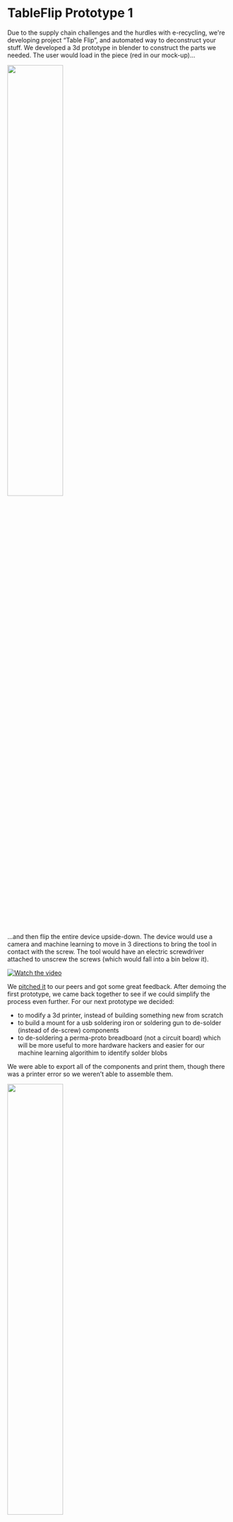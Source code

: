 # TableFlip Prototype 1

Due to the supply chain challenges and the hurdles with e-recycling, we're developing project “Table Flip”, and automated way to deconstruct your stuff.  We developed a 3d prototype in blender to construct the parts we needed. The user would load in the piece (red in our mock-up)...

<img src="https://github.com/LookHere/TableFlip/blob/main/Images/Load.png" width=50% height=50%>

...and then flip the entire device upside-down.  The device would use a camera and machine learning to move in 3 directions to bring the tool in contact with the screw. The tool would have an electric screwdriver attached to unscrew the screws (which would fall into a bin below it). 

[![Watch the video](https://github.com/LookHere/TableFlip/blob/main/Images/Flip.png)](https://global.discourse-cdn.com/balena/original/2X/3/3145f01fb8bace3fec5a2fa3a3bcc5f5c956ca83.mp4)

We [pitched it](https://docs.google.com/presentation/d/1JYvzk7LvkOCaGtTT5c2umXrMO-kpudiZDgVEw_TJd9w/edit?usp=sharing) to our peers and got some great feedback.  After demoing the first prototype, we came back together to see if we could simplify the process even further.  For our next prototype we decided:
- to modify a 3d printer, instead of building something new from scratch
- to build a mount for a usb soldering iron or soldering gun to de-solder (instead of de-screw) components 
- to de-soldering a perma-proto breadboard (not a circuit board) which will be more useful to more hardware hackers and easier for our machine learning algorithim to identify solder blobs

We were able to export all of the components and print them, though there was a printer error so we weren’t able to assemble them.

<img src="https://github.com/LookHere/TableFlip/blob/main/Images/Photo 2022-05-06 05_06.jpg" width=50% height=50%>

# TableFlip Prototype 2

Our team Table Flip got back together this week to regroup after demoing our last prototype. Our goal was re-think the process to make it as easy as possible to build a working proof of concept. Our MVP is simple:

> We want a machine that can make it easier to disassemble electronics for reuse or recycling.

To that end we thought about ways to minimize construction, which made us think about what we could recycle to build our recycling machine. Since most of our movement is based off systems developed by 3d printers, why not just modify a 3d printer?

A filament 3d printer already has a heat source, so we talked about trying to turn that into a soldering iron itself: putting something like a paperclip into the filament hole to transfer heat. Since we thought that people may not want to risk damaging their filament heads, we decided instead to build a mount for a usb soldering iron or soldering gun. The next goal to prototype would be to build something that works like this:

<img src="https://github.com/LookHere/TableFlip/blob/main/Images/SolderingMockUp.png " width=50% height=50%>

We decided to focus on de-soldering a perma-proto breadboard. These boards are very common in home projects and they often are connected to components we might want to use for the next project.

The solder side of these is often relatively simple which should help our machine learning. Instead of trying to teach an algorithm to identify transistors, resistors, chips, etc., using the perma-proto board means we just need binary classifier: is this a solder blob or not?

With most home solder melting between 450 and 460 K (360 and 370 °F; 180 and 190 °C) it should be relatively easy to remove parts a human has hacked together (in comparison to something a machine installed on an assembly line).

<img src="https://github.com/LookHere/TableFlip/blob/main/Images/ProtoBreadboard.jpg " width=50% height=50%>

We still have our final goal as something that has multiple tool heads to disassemble much more complex electronics. Right now, we feel the best way to get there is to iterate on more simple working models.

Though we can’t stop talking about future upgrades, like:
- [ ] having a system that jiggles the parts as we de-solder them to increase the chance they fall off the board
- [ ] flipping the table (or having two cameras) so the computer knows which solder joints are connected to the same component; heating both of those right after each other increases the chance of that piece falling off the board
- [ ] having the components fall on a copper inclined plane, so the melted solder sticks to the plane but the components fall down it

## Live G-Code

After deciding to build our device on top of a 3d printer, we needed to understand how a printer works so we can modify it for our own purposes.

In the normal use of a filament 3d printer, first a 3d model is created digitally. Then the digital file is passed through a slicer program which divides it into the layers that the printer will extrude on top of each other. The entire set of printing instructions is written out in [G-code](https://en.wikipedia.org/wiki/G-code) and sent to the printer.

Our process needs to work differently:

- We are planning to have a camera identify solder by looking at the entire board. Then it needs to move the point of the soldering gun to each solder blob and heat it up. We plan to use our machine learning algorithm to look at camera data multiple times to make sure we’re aligned with the soldering blob. That should decrease the amount of calibration the end user needs to perform.
- We may need to heat a solder blob multiple times to melt all of the solder off. The system will try to melt it, then use the algorithm to see if it was successful, and may need to try to melt it again for longer.
- We also plan on allowing a human to override the what the computer is doing. This would allow someone to decide which components need to be disassembled, but would use the computer control to do the precise work.

None of this functionality would work with just sending one G-code file to the printer. So we needed to figure out how to stream the G-code. The live flexibility to change what the printer is doing makes this project much more robust to overcome unexpected hurdles.

[Here is a video](
https://global.discourse-cdn.com/balena/original/2X/b/b188b982bd8662185aebcd14f567d1bf8ef57e59.mp4) where we live stream data from the keyboard to the 3d printer. As we build out the rest of the project we’ll change this so the machine learning algorithm will stream this data, not the keyboard. (Although we also plan on keeping the keyboard functionality to give the option for people who want to hand solder or desolder but may not have the physical capabilities).

We found that [marlin firmware](https://marlinfw.org/docs/basics/introduction.html) is used on many common printers (LulzBot, Průša Research, Creality3D, BIQU, Geeetech, and Ultimaker). By tapping into that firmware, we can provide access to a wide variety of printers, not just one brand.

If the printer is powered on, it will wait for G-CODE commands. It’s expecting this data over the USB port (it may be easier for you to use a USB-to-Serial adapter). All you need to do is connect to the port using a 115200 baud rate, and you should be able to send G-CODE commands that the printer will interpret live.

There are a lot of code commands, but here are the ones we’re starting with.

The most important function we need to perform is to incrementally move the printer head (which is where we’ll mount our soldering iron). With this command we can tell the printer head where to go based on the current position. The “E” stands from extruder; Marlin won’t let you perform anything if the extruder is not heated.

    G0/G1 X<value> Y<value> Z<value> E<value>

If instead we want to move the head to an absolute position (not relative like the above) we could use this command

    G92 X<value> Y<value> Z<value> E<value>

To perform that auto homing operation, we just need to run

    G28

To set the position from relative to absolute, we can use

    G90/G91

From that we were able to put together this code, which is how we controlled the 3d printer from the keyboard. 

    import serial, time, pygame, sys 
    
    ser = serial.Serial('/dev/tty.usbserial-1130', 115200)  # open serial port
    pygame.init()
    display = pygame.display.set_mode((300, 300))

    W_KEY = 119
    S_KEY = 115
    A_KEY = 97
    D_KEY = 100
    Q_KEY = 113
    E_KEY = 101
    I_KEY = 105
    K_KEY = 107

    X = 0
    Y = 0
    Z = 0

    INC = 1

    # autohome 
    ser.write('G28'.encode())

    while True:

        for event in pygame.event.get():
            if event.type == pygame.QUIT:
                pygame.quit()
                sys.exit()
         
            if event.type == pygame.KEYDOWN:

                if event.key == I_KEY: INC = INC + 1 
                if event.key == K_KEY: INC = INC - 1
                else:
                    if event.key == W_KEY: X = X + INC
                    elif event.key == S_KEY: X = X - INC
                    elif event.key == A_KEY: Y = Y + INC
                    elif event.key == D_KEY: Y = Y - INC
                    elif event.key == Q_KEY: Z = Z + INC
                    elif event.key == E_KEY: Z = Z - INC

                    #move printer head 
                    ser.write('G0 X{} Y{} Z{} \n'.format(X, Y, Z).encode())
            

                print("X:{}, Y:{}, Z:{}, Step:{}".format(X, Y, Z, INC))
            
## Computer Vision            
            
A machine learning component is needed so that the modified 3D printer will know where to apply the soldering iron on the board.

1) The modified printer will take in a video stream of the board.
2) The machine learning algorithm will identify solder blobs.
3) The center of each identified blob will be sent to the 3d printer which will adjust the soldering iron.

This model was made using [Edge Impulse](https://www.edgeimpulse.com/). Julia collected roughly fifty images of PCBs with solder on them. She used bounding boxes to label the solder and the board in the training set. This training sample shows the image and labels which were used to train the model to identify the solder and the board.

<img src="https://github.com/LookHere/TableFlip/blob/main/Images/trainingsample2.png " width=50% height=50%>

The testing samples show where the model was able to identify solder on the board.

<img src="https://github.com/LookHere/TableFlip/blob/main/Images/testingsample1.png " width=50% height=50%>

<img src="https://github.com/LookHere/TableFlip/blob/main/Images/testingsample3.png " width=50% height=50%>

The model doesn’t always detect all of the solder on the board, but it always correctly identifies solder. As we move forward on constructing this, we’ll re-train the model based on the images coming from the camera. Having more images and a more consistent view should help us increase the model’s accuracy.

If you want to see the model itself, [here is where we’re working on it](https://studio.edgeimpulse.com/public/111053/latest).

## Attachment 

After we developed our first design, we really didn’t feel comfortable with the amount of filament it used. It didn’t make sense to create more waste for a project that’s supposed to be decreasing it. We came together and agreed to some goals: that the final product should use the minimal amount of new material and that as many of the components as possible should be easily returned to their original function after use.

It was a major shift going from developing a stand alone product to a modification for a 3d filament printer. We had to throw out the entire physical platform we built and figure out how to use G-code for our guidance. But now the only new physical object that needs to be produced is a mount to hold the soldering iron and the camera. We designed that to be small, minimizing material to only a few grams. The mounting will depend on the type of camera, soldering iron, and printer used so it will be relativity unique to each set up, but it should be easy to modify our model for your specific set-up. At least we know everyone building this already has a home 3d printer.

> Perfection is achieved, not when there is nothing more to add, but when there is nothing left to take away. -Antoine de Saint-Exupery

Our team had a lot of discussions on where to mount the camera. A fixed position would be easier, but we felt that it would be too complex to understand the absolute value of the camera, soldering iron, and solder blob at all times. This could generate a lot of calibration for the end user. Instead, if we mounted the camera with the soldering iron, then we could just use a relative measure to tell it to move a small amount in any direction.

In the future we may want to have two cameras, one above and one below the piece being desoldered. That way they could identify the solder from two different connections of the same component, heating those right after each other. We also thought about shining a strong light through the board so the camera could see the components on the other side. We paused both of these ideas for now, but wanted to remember them for possible future design.

We also wanted to decrease the effort to set this up. Originally we thought the soldering iron would temporarily take the place of the filament extruder. Instead, if we put the mount next to the extruder, we could leave it on all the time. We would only put the soldering iron in the mount when we needed it, but the mount would live on the printer even when it’s just printing.

In this layout, you can see the soldering iron (orange handle) on the right. It’s held in a purple support which is mounted to the long blue backplate. At the far left is a pink mounting for the camera (which will look down through the hole). The two holes in the blue plate are aligned to exactly fit the screws currently connecting the extruder to the printer. Having a thin back plate with the camera and soldering iron mount to the left and right of the filament head means that we should be able to install this once and go back to 3d printing without uninstalling it (we’d just need to take the soldering iron out). The entire set-up is one piece and should be very easy to print without much filament or any supports.

<img src="https://github.com/LookHere/TableFlip/blob/main/Images/Desoldererv004bScreenshot.png " width=50% height=50%>


Getting slightly sidetracked from the goal of this project, we started to wonder about what applications there could be for a device that both had an active filament head and soldering iron. There could be some interesting artwork that involved 3d printing something while at the same time having a heating element mark and deform it. A more practical matter could be installing [heat-set inserts](https://hackaday.com/2019/02/28/threading-3d-printed-parts-how-to-use-heat-set-inserts/). Since the 3d printer knows exactly where the print is, it could precisely line up the soldering iron above it and heat the metal insert, possibly while the 3d print is still warm. Making it easier to add in precise, threaded inserts to our models could open up some fun possibilities.
